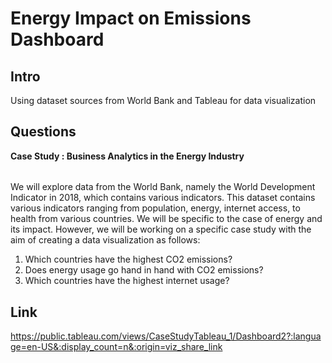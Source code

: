 # Energy Impact on Emissions Dashboard
## Intro
Using dataset sources from World Bank and Tableau for data visualization

## Questions
**Case Study : Business Analytics in the Energy Industry**
###### 
We will explore data from the World Bank, namely the World Development Indicator in 2018, which contains various indicators. 
This dataset contains various indicators ranging from population, energy, internet access, to health from various countries. 
We will be specific to the case of energy and its impact. 
However, we will be working on a specific case study with the aim of creating a data visualization as follows:

1. Which countries have the highest CO2 emissions?
2. Does energy usage go hand in hand with CO2 emissions?
3. Which countries have the highest internet usage?

## Link
https://public.tableau.com/views/CaseStudyTableau_1/Dashboard2?:language=en-US&:display_count=n&:origin=viz_share_link
